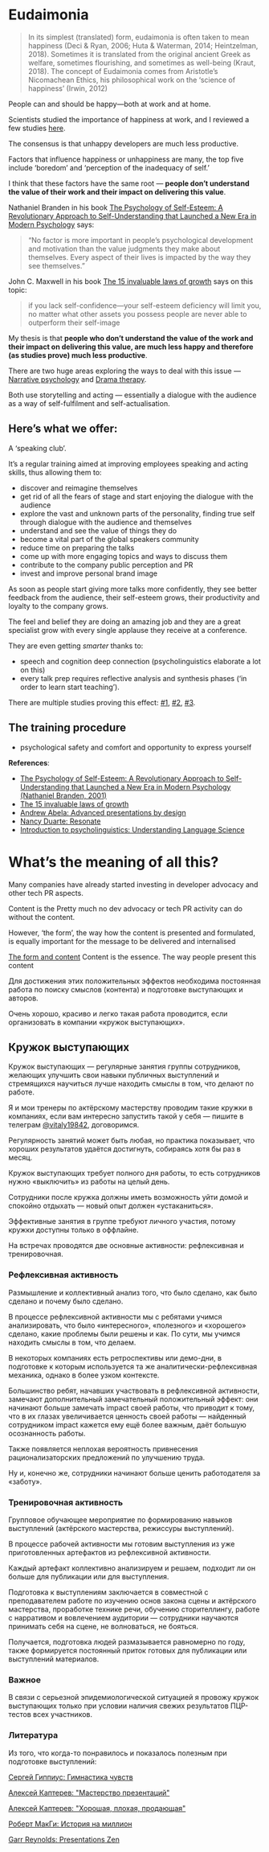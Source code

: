 # Eudaimonia

> In its simplest (translated) form, eudaimonia is often taken to mean happiness (Deci & Ryan, 2006; Huta & Waterman, 2014; Heintzelman, 2018). Sometimes it is translated from the original ancient Greek as welfare, sometimes flourishing, and sometimes as well-being (Kraut, 2018). The concept of Eudaimonia comes from Aristotle’s Nicomachean Ethics, his philosophical work on the ‘science of happiness’ (Irwin, 2012)

People can and should be happy—both at work and at home.

Scientists studied the importance of happiness at work, and I reviewed a few studies [here](https://github.com/sharovatov/teamlead/blob/master/articles/happiness.md).

The consensus is that unhappy developers are much less productive.

Factors that influence happiness or unhappiness are many, the top five include ‘boredom’ and ‘perception of the inadequacy of self.’

I think that these factors have the same root — **people don’t understand the value of their work and their impact on delivering this value**.

Nathaniel Branden in his book [The Psychology of Self-Esteem: A Revolutionary Approach to Self-Understanding that Launched a New Era in Modern Psychology](https://www.wiley.com/en-us/The+Psychology+of+Self+Esteem%3A+A+Revolutionary+Approach+to+Self+Understanding+that+Launched+a+New+Era+in+Modern+Psychology-p-9780787945268)
says:
> “No factor is more important in people’s psychological development and motivation than the value judgments they make about themselves. Every aspect of their lives is impacted by the way they see themselves.”

John C. Maxwell in his book [The 15 invaluable laws of growth](https://www.amazon.com/15-Invaluable-Laws-Growth-Potential/dp/1599953676) says on this topic:
> if you lack self-confidence—your self-esteem deficiency will limit you, no matter what other assets you possess
> people are never able to outperform their self-image

My thesis is that **people who don’t understand the value of the work and their impact on delivering this value, are much less happy and therefore (as studies prove) much less productive**.

There are two huge areas exploring the ways to deal with this issue — [Narrative psychology](https://en.wikipedia.org/wiki/Narrative_psychology) and [Drama therapy](https://en.wikipedia.org/wiki/Drama_therapy).

Both use storytelling and acting — essentially a dialogue with the audience as a way of self-fulfilment and self-actualisation.

## Here’s what we offer:

A ‘speaking club’.

It’s a regular training aimed at improving employees speaking and acting skills, thus allowing them to:
- discover and reimagine themselves
- get rid of all the fears of stage and start enjoying the dialogue with the audience
- explore the vast and unknown parts of the personality, finding true self through dialogue with the audience and themselves
- understand and see the value of things they do
- become a vital part of the global speakers community
- reduce time on preparing the talks
- come up with more engaging topics and ways to discuss them
- contribute to the company public perception and PR
- invest and improve personal brand image

As soon as people start giving more talks more confidently, they see better feedback from the audience, their self-esteem grows, their productivity and loyalty to the company grows.

The feel and belief they are doing an amazing job and they are a great specialist grow with every single applause they receive at a conference.

They are even getting _smarter_ thanks to:
- speech and cognition deep connection (psycholinguistics elaborate a lot on this)
- every talk prep requires reflective analysis and synthesis phases (‘in order to learn start teaching’).

There are multiple studies proving this effect: [#1](https://journals.sagepub.com/doi/abs/10.3102/00028312019002237), [#2](https://www.sciencedirect.com/science/article/abs/pii/S0361476X13000209), [#3](https://onlinelibrary.wiley.com/doi/abs/10.1002/acp.3410?campaign=wolearlyview).

## The training procedure


- psychological safety and comfort and opportunity to express yourself



**References**:
- [The Psychology of Self-Esteem: A Revolutionary Approach to Self-Understanding that Launched a New Era in Modern Psychology (Nathaniel Branden, 2001)](https://www.wiley.com/en-us/The+Psychology+of+Self+Esteem%3A+A+Revolutionary+Approach+to+Self+Understanding+that+Launched+a+New+Era+in+Modern+Psychology-p-9780787945268)
- [The 15 invaluable laws of growth](https://www.amazon.com/15-Invaluable-Laws-Growth-Potential/dp/1599953676)
- [Andrew Abela: Advanced presentations by design](https://www.amazon.com/Advanced-Presentations-Design-Creating-Communication/dp/1118347919/ref=sr_1_3?dchild=1&keywords=advanced+presentations+by+design&qid=1634149656&sr=8-3)
- [Nancy Duarte: Resonate](https://www.amazon.com/Advanced-Presentations-Design-Creating-Communication/dp/1118347919/ref=sr_1_3?dchild=1&keywords=advanced+presentations+by+design&qid=1634149656&sr=8-3)
- [Introduction to psycholinguistics: Understanding Language Science](https://www.wiley.com/en-us/Introduction+to+Psycholinguistics%3A+Understanding+Language+Science-p-9781405198622)











# What’s the meaning of all this?

Many companies have already started investing in developer advocacy and other tech PR aspects.

Content is the 
Pretty much no dev advocacy or tech PR activity can do without the content.

However, ‘the form’, the way how the content is presented and formulated, is equally important for the message to be delivered and internalised

[The form and content](https://en.wikipedia.org/wiki/Form_and_content)
Content is the essence. The way people present this content 

Для достижения этих положительных эффектов необходима постоянная работа по поиску смыслов (контента) и подготовке выступающих и авторов.

Очень хорошо, красиво и легко такая работа проводится, если организовать в компании «кружок выступающих».

## Кружок выступающих

Кружок выступающих — регулярные занятия группы сотрудников, желающих улучшить свои навыки публичных выступлений и стремящихся научиться лучше находить смыслы в том, что делают по работе.

Я и мои тренеры по актёрскому мастерству проводим такие кружки в компаниях, если вам интересно запустить такой у себя — пишите в телеграм [@vitaly19842](https://t.me/vitaly19842), договоримся.

Регулярность занятий может быть любая, но практика показывает, что хороших результатов удаётся достигнуть, собираясь хотя бы раз в месяц.

Кружок выступающих требует полного дня работы, то есть сотрудников нужно «выключить» из работы на целый день.

Сотрудники после кружка должны иметь возможность уйти домой и спокойно отдыхать — новый опыт должен «устаканиться».

Эффективные занятия в группе требуют личного участия, потому кружки доступны только в оффлайне.

На встречах проводятся две основные активности: рефлексивная и тренировочная.

### Рефлексивная активность

Размышление и коллективный анализ того, что было сделано, как было сделано и почему было сделано.

В процессе рефлексивной активности мы с ребятами учимся анализировать, что было «интересного», «полезного» и «хорошего» сделано, какие проблемы были решены и как. По сути, мы учимся находить смыслы в том, что делаем.

В некоторых компаниях есть ретроспективы или демо-дни, в подготовке к которым используется та же аналитически-рефлексивная механика, однако в более узком контексте.

Большинство ребят, начавших участвовать в рефлексивной активности, замечают дополнительный замечательный положительный эффект: они начинают больше замечать impact своей работы, что приводит к тому, что в их глазах увеличивается ценность своей работы — найденный сотрудником impact кажется ему ещё более важным, даёт большую осознанность работы.

Также появляется неплохая вероятность привнесения рационализаторских предложений по улучшению труда.

Ну и, конечно же, сотрудники начинают больше ценить работодателя за «заботу».

### Тренировочная активность

Групповое обучающее мероприятие по формированию навыков выступлений (актёрского мастерства, режиссуры выступлений).

В процессе рабочей активности мы готовим выступления из уже приготовленных артефактов из рефлексивной активности.

Каждый артефакт коллективно анализируем и решаем, подходит ли он больше для публикации или для выступления.

Подготовка к выступлениям заключается в совместной с преподавателем работе по изучению основ закона сцены и актёрского мастерства, проработке технике речи, обучению сторителлингу, работе с нарративом и вовлечением аудитории — сотрудники научаются принимать себя на сцене, не волноваться, не бояться.

Получается, подготовка людей размазывается равномерно по году, также формируется постоянный приток готовых для публикации или выступлений материалов.

### Важное

В связи с серьезной эпидемиологической ситуацией я провожу кружок выступающих только при условии наличия свежих результатов ПЦР-тестов всех участников.

### Литература

Из того, что когда-то понравилось и показалось полезным при подготовке выступлений:

[Сергей Гиппиус: Гимнастика чувств](https://www.ozon.ru/product/akterskiy-trening-gimnastika-chuvstv-uchebnoe-posobie-dlya-spo-gippius-sergey-vasilevich-241208378/)

[Алексей Каптерев: "Мастерство презентаций"](https://www.ozon.ru/product/masterstvo-prezentatsii-28292343/?asb=WxPiIojpLPbIgVq%252BeHSxQW0kf2HkC5jBICk7Exvlooc%253D&asb2=85LijSZYjjg6kVzM9TUUHw8e4bGCp2O3Yh2bLa1uaHU&keywords=%D0%BA%D0%B0%D0%BF%D1%82%D0%B5%D1%80%D0%B5%D0%B2&sh=c7iWh4X2)

[Алексей Каптерев: "Хорошая, плохая, продающая"](https://www.ozon.ru/product/horoshaya-plohaya-prodayushchaya-masterstvo-prezentatsii-2-0-kapterev-aleksey-sergeevich-253331044/?asb=UNFv%252BgCXPM578u6qPm1IhfUhbmSFW0WL1P7U3litsLU%253D&asb2=DrJR1DbbOP8ACPt6aq_ywsju0hX_H98aadABKBM7MEs&keywords=%D0%BA%D0%B0%D0%BF%D1%82%D0%B5%D1%80%D0%B5%D0%B2&sh=b92Blyz1)

[Роберт МакГи: История на миллион](https://www.ozon.ru/product/istoriya-na-million-dollarov-master-klass-dlya-stsenaristov-pisateley-i-ne-tolko-makki-robert-231112410/?asb=Kpg4DM8EZUq3GQXyX5OpPvBdDamTD7S4POd%252FI%252Fh8jdE%253D&asb2=vtSC4oF8G0KR3SjQqZaepfgEIoODFCq6oCX68ie8ciz3Y4vk-sCSgPxcBPEY31XH&keywords=%D0%B8%D1%81%D1%82%D0%BE%D1%80%D0%B8%D1%8F+%D0%BD%D0%B0+%D0%BC%D0%B8%D0%BB%D0%BB%D0%B8%D0%BE%D0%BD&sh=vK0MD6ar)

[Garr Reynolds: Presentations Zen](https://www.amazon.com/Presentation-Zen-Simple-Design-Delivery/dp/0135800919/ref=sr_1_1?dchild=1&keywords=presentation+zen&qid=1634149613&sr=8-1)


